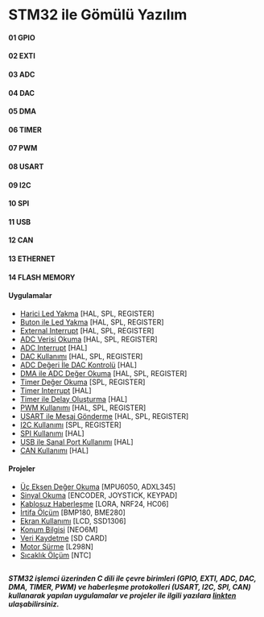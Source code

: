 # STM32 ile Gömülü Yazılım

#### 01 GPIO 
#### 02 EXTI
#### 03 ADC 
#### 04 DAC 
#### 05 DMA
#### 06 TIMER
#### 07 PWM
#### 08 USART  
#### 09 I2C
#### 10 SPI
#### 11 USB
#### 12 CAN
#### 13 ETHERNET
#### 14 FLASH MEMORY


#### Uygulamalar
  - [Harici Led Yakma](https://github.com/cengizhantopcu53/stm32_ile_gomulu_yazilim/tree/main/Harici%20Led%20Yakma) [HAL, SPL, REGISTER]
  - [Buton ile Led Yakma](https://github.com/cengizhantopcu53/stm32_ile_gomulu_yazilim/tree/main/Buton%20ile%20Led%20Yakma) [HAL, SPL, REGISTER]
  - [External Interrupt](https://github.com/cengizhantopcu53/stm32_ile_gomulu_yazilim/tree/main/External%20Interrupt) [HAL, SPL, REGISTER]
  - [ADC Verisi Okuma](https://github.com/cengizhantopcu53/stm32_ile_gomulu_yazilim/tree/main/ADC%20Verisi%20Okuma) [HAL, SPL, REGISTER]
  - [ADC Interrupt](https://github.com/cengizhantopcu53/stm32_ile_gomulu_yazilim/tree/main/ADC%20Interrupt) [HAL]
  - [DAC Kullanımı](https://github.com/cengizhantopcu53/stm32_ile_gomulu_yazilim/tree/main/DAC%20Kullanımı) [HAL, SPL, REGISTER]
  - [ADC Değeri İle DAC Kontrolü](https://github.com/cengizhantopcu53/stm32_ile_gomulu_yazilim/tree/main/ADC%20Değeri%20İle%20DAC%20Kontrolü) [HAL]
  - [DMA ile ADC Değer Okuma](https://github.com/cengizhantopcu53/stm32_ile_gomulu_yazilim/tree/main/DMA%20ile%20ADC%20Değer%20Okuma) [HAL, SPL, REGISTER]
  - [Timer Değer Okuma](https://github.com/cengizhantopcu53/stm32_ile_gomulu_yazilim/tree/main/Timer%20Değer%20Okuma) [SPL, REGISTER]
  - [Timer Interrupt](https://github.com/cengizhantopcu53/stm32_ile_gomulu_yazilim/tree/main/Timer%20Interrupt) [HAL]
  - [Timer ile Delay Oluşturma](https://github.com/cengizhantopcu53/stm32_ile_gomulu_yazilim/tree/main/Timer%20ile%20Delay%20Oluşturma) [HAL]
  - [PWM Kullanımı](https://github.com/cengizhantopcu53/stm32_ile_gomulu_yazilim/tree/main/PWM%20Kullanımı) [HAL, SPL, REGISTER]
  - [USART ile Mesaj Gönderme](https://github.com/cengizhantopcu53/stm32_ile_gomulu_yazilim/tree/main/USART%20ile%20Mesaj%20Gönderme) [HAL, SPL, REGISTER]
  - [I2C Kullanımı](https://github.com/cengizhantopcu53/stm32_ile_gomulu_yazilim/tree/main/I2C%20Kullanımı) [SPL, REGISTER]
  - [SPI Kullanımı](https://github.com/cengizhantopcu53/stm32_ile_gomulu_yazilim/tree/main/SPI%20Kullanımı) [HAL]
  - [USB ile Sanal Port Kullanımı](https://github.com/cengizhantopcu53/stm32_ile_gomulu_yazilim/tree/main/USB%20ile%20Sanal%20Port%20Kullanımı) [HAL]
  - [CAN Kullanımı]() [HAL]
  
#### Projeler
  - [Üç Eksen Değer Okuma](https://github.com/cengizhantopcu53/stm32_ile_gomulu_yazilim/tree/main/%C3%9C%C3%A7%20Eksen%20De%C4%9Fer%20Okuma) [MPU6050, ADXL345]
  - [Sinyal Okuma](https://github.com/cengizhantopcu53/stm32_ile_gomulu_yazilim/tree/main/Sinyal%20Okuma) [ENCODER, JOYSTICK, KEYPAD]
  - [Kablosuz Haberleşme](https://github.com/cengizhantopcu53/stm32_ile_gomulu_yazilim/tree/main/Kablosuz%20Haberlesme) [LORA, NRF24, HC06]
  - [İrtifa Ölçüm](https://github.com/cengizhantopcu53/stm32_ile_gomulu_yazilim/tree/main/%C4%B0rtifa%20%C3%96l%C3%A7%C3%BCm) [BMP180, BME280]
  - [Ekran Kullanımı](https://github.com/cengizhantopcu53/stm32_ile_gomulu_yazilim/tree/main/Ekran%20Kullan%C4%B1m%C4%B1) [LCD, SSD1306]
  - [Konum Bilgisi](https://github.com/cengizhantopcu53/stm32_ile_gomulu_yazilim/tree/main/Konum%20Bilgisi) [NEO6M]
  - [Veri Kaydetme](https://github.com/cengizhantopcu53/stm32_ile_gomulu_yazilim/tree/main/Veri%20Kaydetme) [SD CARD]
  - [Motor Sürme](https://github.com/cengizhantopcu53/stm32_ile_gomulu_yazilim/tree/main/Motor%20Sürme) [L298N]
  - [Sıcaklık Ölçüm]() [NTC]

##
***STM32 işlemci üzerinden C dili ile çevre birimleri (GPIO, EXTI, ADC, DAC, DMA, TIMER, PWM) ve haberleşme protokolleri (USART, I2C, SPI, CAN) kullanarak yapılan uygulamalar ve projeler ile ilgili yazılara [linkten](https://github.com/cengizhantopcu53/stm32_ile_gomulu_yazilim/blob/main/stm32_ile_gomulu_yazilim.pdf) ulaşabilirsiniz.***
##
